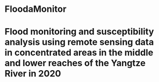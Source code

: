 # FloodaMonitor
# Flood monitoring and susceptibility analysis using remote sensing data in concentrated areas in the middle and lower reaches of the Yangtze River in 2020
